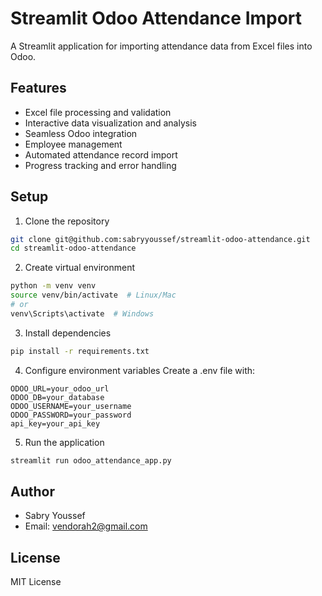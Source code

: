 # Streamlit Odoo Attendance Import

A Streamlit application for importing attendance data from Excel files into Odoo.

## Features
- Excel file processing and validation
- Interactive data visualization and analysis
- Seamless Odoo integration
- Employee management
- Automated attendance record import
- Progress tracking and error handling

## Setup
1. Clone the repository
```bash
git clone git@github.com:sabryyoussef/streamlit-odoo-attendance.git
cd streamlit-odoo-attendance
```

2. Create virtual environment
```bash
python -m venv venv
source venv/bin/activate  # Linux/Mac
# or
venv\Scripts\activate  # Windows
```

3. Install dependencies
```bash
pip install -r requirements.txt
```

4. Configure environment variables
Create a .env file with:
```
ODOO_URL=your_odoo_url
ODOO_DB=your_database
ODOO_USERNAME=your_username
ODOO_PASSWORD=your_password
api_key=your_api_key
```

5. Run the application
```bash
streamlit run odoo_attendance_app.py
```

## Author
- Sabry Youssef
- Email: vendorah2@gmail.com

## License
MIT License
